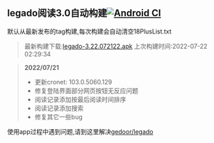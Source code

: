 ## legado阅读3.0自动构建[![Android CI](https://github.com/10bits/gedoor-Build/workflows/Android%20CI/badge.svg)](https://github.com/10bits/gedoor-Build/actions)

默认从最新发布的tag构建,每次构建会自动清空18PlusList.txt

> 最新构建下载:[legado-3.22.072122.apk](https://github.com/imgblz/gedoor-Build/releases/download/legado-3.22.072122/legado-3.22.072122.apk) 上次构建时间:2022-07-22 02:29:34
<!--start-->
> **2022/07/21**
> 
> * 更新cronet: 103.0.5060.129
> * 修复登陆界面部分网页按钮无反应问题
> * 阅读记录添加按最后阅读时间排序
> * 阅读记录添加搜索
> * 修复其它一些bug
<!--end-->
  
使用app过程中遇到问题,请到这里解决[gedoor/legado](https://github.com/gedoor/legado/issues)

